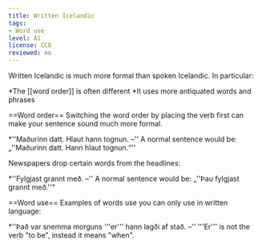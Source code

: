 ```yaml
---
title: Written Icelandic
tags:
- Word use
level: A1
license: CC0
reviewed: no
---
```


Written Icelandic is much more formal than spoken Icelandic. In particular:

*The [[word order]] is often different
*It uses more antiquated words and phrases

==Word order==
Switching the word order by placing the verb first can make your sentence sound much more formal.

*''Maðurinn datt. Hlaut hann tognun. –'' A normal sentence would be: „''Maðurinn datt. Hann hlaut tognun.“''

Newspapers drop certain words from the headlines:

*''Fylgjast grannt með. –'' A normal sentence would be: „''Þau fylgjast grannt með.''“

==Word use==
Examples of words use you can only use in written language:

*''Það var snemma morguns '''er''' hann lagði af stað. –'' '''Er''' is not the verb "to be", instead it means "when".

